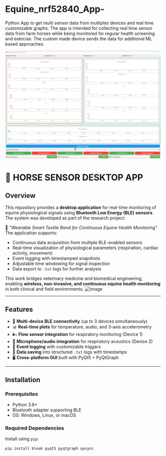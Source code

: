 # Equine_nrf52840_App-
Python App to get multi sensor data from multiples devices and real time customizable graphs. The app is intended for collecting real time sensor data from farm horses while being monitored for regular health screening and exercise. The custom made device sends the data for additional ML based approaches.

![alt text](https://github.com/ankitshah59/Equine_nrf52840_App-/blob/a607668a86c7dafb2f1e8e8cfcff7ad525953345/Application%20GUI%20Interface.png)

# 🐎 HORSE SENSOR DESKTOP APP

## Overview
This repository provides a **desktop application** for real-time monitoring of equine physiological signals using **Bluetooth Low Energy (BLE) sensors**. The system was developed as part of the research project:

📄 *"Wearable Smart Textile Band for Continuous Equine Health Monitoring"* 
The application supports:
- Continuous data acquisition from multiple BLE-enabled sensors  
- Real-time visualization of physiological parameters (respiration, cardiac activity, movement)  
- Event logging with timestamped snapshots  
- Adjustable time windowing for signal inspection  
- Data export to `.txt` logs for further analysis  

This work bridges veterinary medicine and biomedical engineering, enabling **wireless, non-invasive, and continuous equine health monitoring** in both clinical and field environments.
<img width="820" height="643" alt="image" src="https://github.com/user-attachments/assets/7b04e53d-198a-4b04-9122-05af213082c5" />

---

## Features
- 📡 **Multi-device BLE connectivity** (up to 3 devices simultaneously)  
- 📊 **Real-time plots** for temperature, audio, and 3-axis accelerometry  
- 🌬️ **Flow sensor integration** for respiratory monitoring (Device 1)  
- 🎤 **Microphone/audio integration** for respiratory acoustics (Device 2)  
- 📝 **Event logging** with customizable triggers  
- 💾 **Data saving** into structured `.txt` logs with timestamps  
- 🖥️ **Cross-platform GUI** built with PyQt5 + PyQtGraph  

---

## Installation

### Prerequisites
- Python 3.8+
- Bluetooth adapter supporting BLE
- OS: Windows, Linux, or macOS

### Required Dependencies
Install using `pip`:
```bash
pip install bleak pyqt5 pyqtgraph qasync
